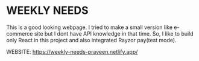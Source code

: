 # WEEKLY NEEDS
This is a good looking webpage. I tried to make a small version like e-commerce site but I dont have API knowledge in that time. So, I like to build only React in this project and also integrated Rayzor pay(test mode).

WEBSITE: https://weekly-needs-praveen.netlify.app/
